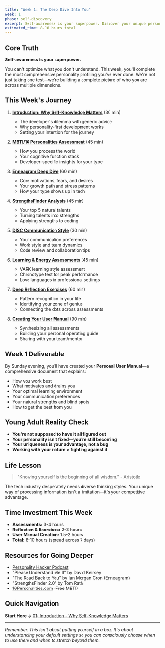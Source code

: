 ```yaml
---
title: "Week 1: The Deep Dive Into You"
week: 1
phase: self-discovery
excerpt: Self-awareness is your superpower. Discover your unique personality profile across 8 dimensions.
estimated_time: 8-10 hours total
---
```


## Core Truth

**Self-awareness is your superpower.**

You can't optimize what you don't understand. This week, you'll complete the most comprehensive personality profiling you've ever done. We're not just taking one test—we're building a complete picture of who you are across multiple dimensions.

## This Week's Journey

1. [**Introduction: Why Self-Knowledge Matters**](./01-introduction) (30 min)

   - The developer's dilemma with generic advice
   - Why personality-first development works
   - Setting your intention for the journey

2. [**MBTI/16 Personalities Assessment**](./02-mbti-assessment) (45 min)

   - How you process the world
   - Your cognitive function stack
   - Developer-specific insights for your type

3. [**Enneagram Deep Dive**](./03-enneagram-assessment) (60 min)

   - Core motivations, fears, and desires
   - Your growth path and stress patterns
   - How your type shows up in tech

4. [**StrengthsFinder Analysis**](./04-strengthsfinder) (45 min)

   - Your top 5 natural talents
   - Turning talents into strengths
   - Applying strengths to coding

5. [**DISC Communication Style**](./05-disc-assessment) (30 min)

   - Your communication preferences
   - Work style and team dynamics
   - Code review and collaboration tips

6. [**Learning & Energy Assessments**](./06-learning-energy) (45 min)

   - VARK learning style assessment
   - Chronotype test for peak performance
   - Love languages in professional settings

7. [**Deep Reflection Exercises**](./07-reflection-exercises) (60 min)

   - Pattern recognition in your life
   - Identifying your zone of genius
   - Connecting the dots across assessments

8. [**Creating Your User Manual**](./08-user-manual) (90 min)
   - Synthesizing all assessments
   - Building your personal operating guide
   - Sharing with your team/mentor

## Week 1 Deliverable

By Sunday evening, you'll have created your **Personal User Manual**—a comprehensive document that explains:

- How you work best
- What motivates and drains you
- Your optimal learning environment
- Your communication preferences
- Your natural strengths and blind spots
- How to get the best from you

## Young Adult Reality Check

- **You're not supposed to have it all figured out**
- **Your personality isn't fixed—you're still becoming**
- **Your uniqueness is your advantage, not a bug**
- **Working with your nature > fighting against it**

## Life Lesson

> "Knowing yourself is the beginning of all wisdom." - Aristotle

The tech industry desperately needs diverse thinking styles. Your unique way of processing information isn't a limitation—it's your competitive advantage.

## Time Investment This Week

- **Assessments:** 3-4 hours
- **Reflection & Exercises:** 2-3 hours
- **User Manual Creation:** 1.5-2 hours
- **Total:** 8-10 hours (spread across 7 days)

## Resources for Going Deeper

- [Personality Hacker Podcast](https://personalityhacker.com/podcast/)
- "Please Understand Me II" by David Keirsey
- "The Road Back to You" by Ian Morgan Cron (Enneagram)
- "StrengthsFinder 2.0" by Tom Rath
- [16Personalities.com](https://www.16personalities.com) (Free MBTI)

## Quick Navigation

**Start Here →** [01: Introduction - Why Self-Knowledge Matters](/journey/week-01/01-introduction/)

---

_Remember: This isn't about putting yourself in a box. It's about understanding your default settings so you can consciously choose when to use them and when to stretch beyond them._
